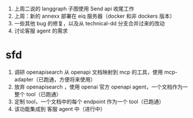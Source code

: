 1. 上周二说的 langgraph 子图使用 Send api 收尾工作
2. 上周：新的 annexx 部署在 eiq 服务器（docker 和非 dockers 版本）
3. 一些其他 bug 的修复，以及从 technical-dd 分支合并过来的改动
4. 讨论客服 agent 的需求

# sfd

1. 调研 openapisearch 从 openapi 文档映射到 mcp 的工具，使用 mcp-adapter（已跑通，方便将来使用）
2. 放弃 openapisearch ，使用 openai 官方 openapi agent，一个文档作为一整个 tool（已跑通）
3. 定制 tool，一个文档中的每个 endpoint 作为一个 tool（已跑通）
4. 该功能集成到 客服 agent 中（进行中）
